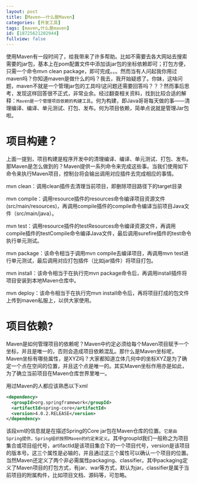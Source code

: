 ```yaml
---
layout: post
title: [Maven——什么是Maven]
categories: [开发工具]
tags: [maven,什么是maven]
id: [18725621202944]
fullview: false
---
```

使用Maven有一段时间了，给我带来了许多帮助。比如不需要去各大网站去搜索需要的jar包，基本上在pom配置文件中添加该jar包的坐标依赖即可；打包方便，只需一个命令mvn clean package，即可完成。。。然而当有人问起我你用过maven吗？你知道maven是做什么的吗？我去，我开始疑惑了。你妹，这啥问题，maven不就是一个管理jar包的工具吗!这问题还需要回答吗？？？然而事后思考，发现这样回答很不正式，非常业余。经过翻查相关资料，找到比较合适的解释：`Maven是一个管理项目依赖的构建工具`。何为构建，即Java哥哥每天做的事——清理编译、编译、单元测试、打包、发布。何为项目依赖，简单点说就是管理Jar包啦。

# 项目构建？

上面一提到，项目构建是程序开发中的清理编译、编译、单元测试、打包、发布。那Maven是怎么做到的？Maven提供一系列命令来完成这些事。当我们使用如下命令来执行Maven项目，控制台将会输出调用对应插件去完成相应的事情。

mvn clean：调用clean插件去清理当前项目，即删除项目路径下的target目录

mvn compile：调用resource插件的resources命令编译项目资源文件(src/main/resources)，再调用compile插件的compile命令编译当前项目Java文件（src/main/java）。

mvn test：调用resource插件的testResources命令编译资源文件，再调用compile插件的testCompile命令编译Java文件，最后调用surefire插件的test命令执行单元测试。

mvn package：该命令相当于调用mvn compile去编译项目，再调用mvn test进行单元测试，最后调用对应打包插件（比如jar插件）将项目打包。

mvn install：该命令相当于在执行完mvn package命令后，再调用install插件将项目安装到本地Maven仓库中。

mvn deploy：该命令相当于在执行完mvn install命令后，再将项目打成的包文件上传到maven私服上，以供大家使用。

# 项目依赖?

Maven是如何管理项目的依赖呢？Maven中约定必须给每个Maven项目赋予一个坐标，并且是唯一的，否则会造成项目依赖混乱。那什么是Maven坐标呢，Maven坐标有哪些属性，是XYZ吗？大家都知道立体几何中的坐标XYZ是为了确定一个点在空间的位置，并且这个点是唯一的。其实Maven坐标作用亦是如此，为了确立当前项目在Maven仓库世界里唯一。

用过Maven的人都应该熟悉以下xml
```xml
<dependency>
  <groupId>org.springframework</groupId>
  <artifactId>spring-core</artifactId>
  <version>4.0.2.RELEASE</version>
</dependency>
```
该段xml的信息就是在描述Spring的Core jar包在Maven仓库的位置。`它是由Spring提供，Spring组织按照Maven的约定来定义`。其中groupId我们一般称之为项目集合或项目组代号，artifactId是该项目集合下的一个项目代号，version是该项目的版本号。这三个属性是必输的，并且通过这三个属性可以确认一个项目的位置。当然Maven还定义了两个非必需属性packaging、classifier。其中packaging定义了Maven项目的打包方式，有jar、war等方式，默认为jar。classifier是属于当前项目的附属构件，比如项目文档、源码等，可忽略。
